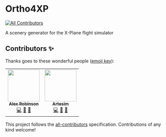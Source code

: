 # Ortho4XP
<!-- ALL-CONTRIBUTORS-BADGE:START - Do not remove or modify this section -->
[![All Contributors](https://img.shields.io/badge/all_contributors-2-orange.svg?style=flat-square)](#contributors-)
<!-- ALL-CONTRIBUTORS-BADGE:END -->
A scenery generator for the X-Plane flight simulator

## Contributors ✨

Thanks goes to these wonderful people ([emoji key](https://allcontributors.org/docs/en/emoji-key)):

<!-- ALL-CONTRIBUTORS-LIST:START - Do not remove or modify this section -->
<!-- prettier-ignore-start -->
<!-- markdownlint-disable -->
<table>
  <tr>
    <td align="center"><a href="https://github.com/girotobial"><img src="https://avatars.githubusercontent.com/u/57213333?v=4?s=100" width="100px;" alt=""/><br /><sub><b>Alex Robinson</b></sub></a><br /><a href="https://github.com/Ortho4XP/Ortho4XP/commits?author=girotobial" title="Code">💻</a> <a href="#ideas-girotobial" title="Ideas, Planning, & Feedback">🤔</a> <a href="#maintenance-girotobial" title="Maintenance">🚧</a></td>
    <td align="center"><a href="https://github.com/artesim"><img src="https://avatars.githubusercontent.com/u/38612405?v=4?s=100" width="100px;" alt=""/><br /><sub><b>Artesim</b></sub></a><br /><a href="https://github.com/Ortho4XP/Ortho4XP/commits?author=artesim" title="Code">💻</a> <a href="#ideas-artesim" title="Ideas, Planning, & Feedback">🤔</a> <a href="#maintenance-artesim" title="Maintenance">🚧</a></td>
  </tr>
</table>

<!-- markdownlint-restore -->
<!-- prettier-ignore-end -->

<!-- ALL-CONTRIBUTORS-LIST:END -->

This project follows the [all-contributors](https://github.com/all-contributors/all-contributors) specification. Contributions of any kind welcome!

